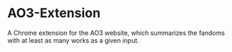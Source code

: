 # AO3-Extension
A Chrome extension for the AO3 website, which summarizes the fandoms with at least as many works as a given input.
